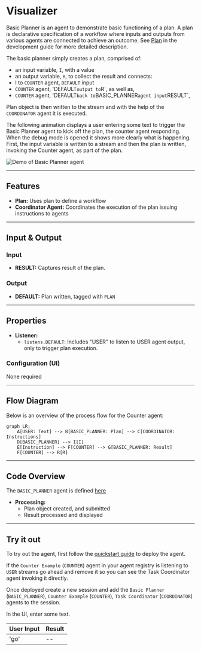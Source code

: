 # Visualizer

Basic Planner is an agent to demonstrate basic functioning of a plan. A plan is declarative specification of a workflow where inputs and outputs from various agents are connected to achieve an outcome. See [Plan](https://github.com/rit-git/blue/tree/v0.9/agents) in the development guide for more detailed description.

The basic planner simply creates a plan, comprised of:
* an input variable, `I`, with a value
* an output variable, `R`, to collect the result
and connects:
* I to `COUNTER` agent, `DEFAULT` input
* `COUNTER` agent, 'DEFAULT` output to `R`, as well as,
* `COUNTER` agent, 'DEFAULT` back to `BASIC_PLANNER` agent input `RESULT`,
  
Plan object is then written to the stream and with the help of the `COORDINATOR` agent it is executed.

The following animation displays a user entering some text to trigger the Basic Planner agent to kick off the plan, the counter agent responding.
When the debug mode is opened it shows more clearly what is happening. First, the input variable is written to a stream and then the plan is written, invoking the Counter agent, as part of the plan.

![Demo of Basic Planner agent](/docs/images/basic_planner.gif)

---

## Features

- **Plan:** Uses plan to define a workflow
- **Coordinator Agent:** Coordinates the execution of the plan issuing instructions to agents
  
---

## Input & Output

### Input

- **RESULT:** Captures result of the plan.

### Output

- **DEFAULT:** Plan written, tagged with `PLAN`

---

## Properties

- **Listener:**
  - `listens.DEFAULT`: Includes "USER" to listen to USER agent output, only to trigger plan execution.

### Configuration (UI)

None required

---

## Flow Diagram

Below is an overview of the process flow for the Counter agent:

```mermaid
graph LR;
    A[USER: Text] --> B[BASIC_PLANNER: Plan] --> C[COORDINATOR: Instructions]
    D[BASIC_PLANNER] --> I[I]
    E[Instruction] --> F[COUNTER] --> G[BASIC_PLANNER: Result]
    F[COUNTER] --> R[R]
```

---

## Code Overview

The `BASIC_PLANNER` agent is defined [here](https://github.com/rit-git/blue-examples/blob/v0.9/agents/basic_planer/src/basic_planner_agent.py)

- **Processing:**
  - Plan object created, and submitted
  - Result processed and displayed

---

## Try it out

To try out the agent, first follow the [quickstart guide](https://github.com/rit-git/blue/blob/v0.9/QUICK-START.md) to deploy the agent.

If the `Counter Example` (`COUNTER`) agent in your agent registry is listening to `USER` streams go ahead and remove it so you can see the Task Coordinator agent invoking it directly. 

Once deployed create a new session and add the `Basic Planner` (`BASIC_PLANNER`), `Counter Example` (`COUNTER`), `Task Coordinator` (`COORDINATOR`) agents to the session. 

In the UI, enter some text.

| **User Input** | **Result** |
|--------------------------------|---------|
| 'go' | -- |


